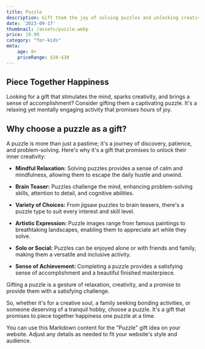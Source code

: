 ```yaml
---
title: Puzzle
description: Gift them the joy of solving puzzles and unlocking creativity.
date: '2023-09-17'
thumbnail: /assets/puzzle.webp
price: 19.99
category: "for-kids"
meta:
    age: 8+
    priceRange: $10-$30
---
```

## Piece Together Happiness

Looking for a gift that stimulates the mind, sparks creativity, and brings a sense of accomplishment? Consider gifting them a captivating puzzle. It's a relaxing yet mentally engaging activity that promises hours of joy.

## Why choose a puzzle as a gift?

A puzzle is more than just a pastime; it's a journey of discovery, patience, and problem-solving. Here's why it's a gift that promises to unlock their inner creativity:

- **Mindful Relaxation:** Solving puzzles provides a sense of calm and mindfulness, allowing them to escape the daily hustle and unwind.

- **Brain Teaser:** Puzzles challenge the mind, enhancing problem-solving skills, attention to detail, and cognitive abilities.

- **Variety of Choices:** From jigsaw puzzles to brain teasers, there's a puzzle type to suit every interest and skill level.

- **Artistic Expression:** Puzzle images range from famous paintings to breathtaking landscapes, enabling them to appreciate art while they solve.

- **Solo or Social:** Puzzles can be enjoyed alone or with friends and family, making them a versatile and inclusive activity.

- **Sense of Achievement:** Completing a puzzle provides a satisfying sense of accomplishment and a beautiful finished masterpiece.

Gifting a puzzle is a gesture of relaxation, creativity, and a promise to provide them with a satisfying challenge.

So, whether it's for a creative soul, a family seeking bonding activities, or someone deserving of a tranquil hobby, choose a puzzle. It's a gift that promises to piece together happiness one puzzle at a time.

You can use this Markdown content for the "Puzzle" gift idea on your website. Adjust any details as needed to fit your website's style and audience.
